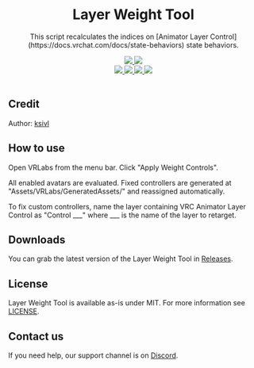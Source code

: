 <div align="center">
  <h1>Layer Weight Tool</h1>
  <p>
     This script recalculates the indices on [Animator Layer Control](https://docs.vrchat.com/docs/state-behaviors) state behaviors.
  </p>

  <a href="https://github.com/VRLabs/Layer-Weight-Tool/releases/latest">
    <img src="https://img.shields.io/github/v/release/VRLabs/Layer-Weight-Tool.svg?style=flat-square">
  </a>
  <a href="https://github.com/VRLabs/Layer-Weight-Tool/releases/latest">
    <img src="https://img.shields.io/badge/Unity-2019.4-green.svg?style=flat-square">
  </a>
  <br />
  <a href="https://github.com/VRLabs/Layer-Weight-Tool/issues">
    <img src="https://img.shields.io/github/issues-raw/VRLabs/Layer-Weight-Tool.svg?style=flat-square">
  </a>
  <a href="https://github.com/VRLabs/Layer-Weight-Tool/issues?q=is%3Aissue+is%3Aclosed">
    <img src="https://img.shields.io/github/issues-closed-raw/VRLabs/Layer-Weight-Tool.svg?style=flat-square">
  </a>
  <a href="https://github.com/VRLabs/Layer-Weight-Tool/pull">
    <img src="https://img.shields.io/github/issues-pr-raw/VRLabs/Layer-Weight-Tool.svg?style=flat-square">
  </a>
  <a href="https://github.com/VRLabs/Layer-Weight-Tool/pulls?q=is%3Apr+is%3Aclosed">
    <img src="https://img.shields.io/github/issues-pr-closed-raw/VRLabs/Layer-Weight-Tool.svg?style=flat-square">
  </a>
  <br />
  <br />
</div>

## Credit

Author: [ksivl](https://github.com/ksivl)

## How to use

Open VRLabs from the menu bar. Click "Apply Weight Controls".

All enabled avatars are evaluated. Fixed controllers are generated at "Assets/VRLabs/GeneratedAssets/" and reassigned automatically.

To fix custom controllers, name the layer containing VRC Animator Layer Control as "Control ___" where ___ is the name of the layer to retarget.

## Downloads

You can grab the latest version of the Layer Weight Tool in [Releases](https://github.com/VRLabs/Layer-Weight-Tool/releases/latest).

## License

Layer Weight Tool is available as-is under MIT. For more information see [LICENSE](https://github.com/VRLabs/Layer-Weight-Tool/blob/dev/LICENSE).

## Contact us

If you need help, our support channel is on [Discord](https://discord.vrlabs.dev).
